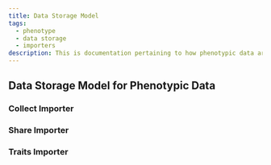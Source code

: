 ```yaml
---
title: Data Storage Model
tags:
  - phenotype
  - data storage
  - importers
description: This is documentation pertaining to how phenotypic data are stored in the Chado database.
---
```

## Data Storage Model for Phenotypic Data

### Collect Importer

### Share Importer

### Traits Importer
